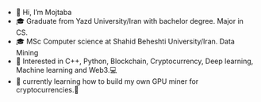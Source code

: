 - 👋 Hi, I’m Mojtaba
- 🎓 Graduate from Yazd University/Iran with bachelor degree. Major in CS.
- 🎓 MSc Computer science at Shahid Beheshti University/Iran. Data Mining
- 👀 Interested in C++, Python, Blockchain, Cryptocurrency, Deep learning, Machine learning and Web3.💻
- 🌱 currently learning how to build my own GPU miner for cryptocurrencies.🔨


<!---
mojtaba96/mojtaba96 is a ✨ special ✨ repository because its `README.md` (this file) appears on your GitHub profile.
You can click the Preview link to take a look at your changes.
--->

